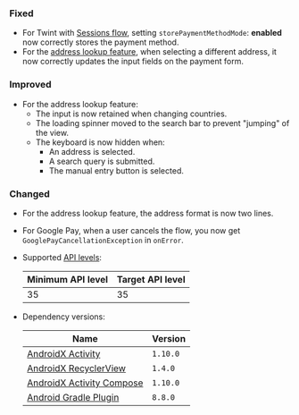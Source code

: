 ### Fixed
- For Twint with [Sessions flow](https://docs.adyen.com/online-payments/build-your-integration/#sessions-flow-a-single-api-request), setting `storePaymentMethodMode`: **enabled** now correctly stores the payment method.
- For the [address lookup feature](https://docs.adyen.com/payment-methods/cards/android-component/#address-lookup), when selecting a different address, it now correctly updates the input fields on the payment form.

### Improved
- For the address lookup feature:
  - The input is now retained when changing countries.
  - The loading spinner moved to the search bar to prevent "jumping" of the view.
  - The keyboard is now hidden when:
    - An address is selected.
    - A search query is submitted.
    - The manual entry button is selected.

### Changed
- For the address lookup feature, the address format is now two lines.
- For Google Pay, when a user cancels the flow, you now get `GooglePayCancellationException` in `onError`.
- Supported [API levels](http://docs.adyen.com/online-payments/upgrade-your-integration#android):
  
  | Minimum API level | Target API level |
  |-------------------|------------------|
  | 35                | 35               |

- Dependency versions:
  
  | Name | Version |
  |------|---------|
  | [AndroidX Activity](https://developer.android.com/jetpack/androidx/releases/activity#1.10.0) | `1.10.0` |
  | [AndroidX RecyclerView](https://developer.android.com/jetpack/androidx/releases/recyclerview#1.4.0) | `1.4.0` |
  | [AndroidX Activity Compose](https://developer.android.com/jetpack/androidx/releases/activity#1.10.0) | `1.10.0` |
  | [Android Gradle Plugin](https://developer.android.com/build/releases/gradle-plugin) | `8.8.0` |

